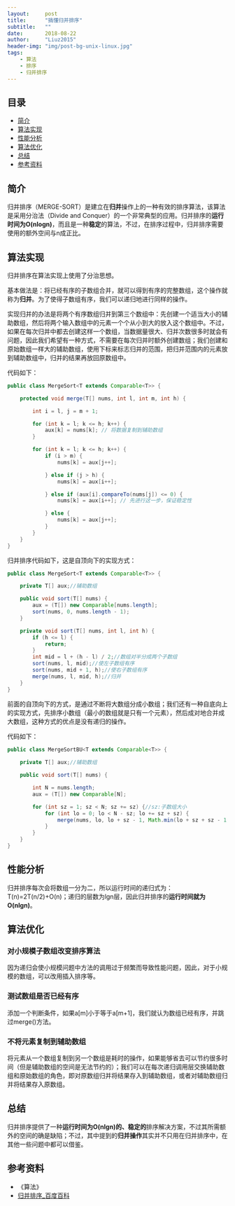 ```yaml
---
layout:     post
title:      "搞懂归并排序"
subtitle:   ""
date:       2018-08-22
author:     "Liuz2015"
header-img: "img/post-bg-unix-linux.jpg"
tags:
    - 算法
    - 排序
    - 归并排序
---
```


## 目录
- [简介](#简介)
- [算法实现](#算法实现)
- [性能分析](#性能分析)
- [算法优化](#算法优化)
- [总结](#总结)
- [参考资料](#参考资料)

## 简介

归并排序（MERGE-SORT）是建立在**归并**操作上的一种有效的排序算法，该算法是采用分治法（Divide and Conquer）的一个非常典型的应用。归并排序的**运行时间为O(nlogn)**，而且是一种**稳定**的算法，不过，在排序过程中，归并排序需要使用的额外空间与n成正比。

## 算法实现

归并排序在算法实现上使用了分治思想。

基本做法是：将已经有序的子数组合并，就可以得到有序的完整数组，这个操作就称为**归并**。为了使得子数组有序，我们可以递归地进行同样的操作。

实现归并的办法是将两个有序数组归并到第三个数组中：先创建一个适当大小的辅助数组，然后将两个输入数组中的元素一个个从小到大的放入这个数组中。不过，如果在每次归并中都去创建这样一个数组，当数据量很大、归并次数很多时就会有问题，因此我们希望有一种方式，不需要在每次归并时额外创建数组；我们创建和原始数组一样大的辅助数组，使用下标来标志归并的范围，把归并范围内的元素放到辅助数组中，归并的结果再放回原数组中。

代码如下：

```java
public class MergeSort<T extends Comparable<T>> {

    protected void merge(T[] nums, int l, int m, int h) {

        int i = l, j = m + 1;

        for (int k = l; k <= h; k++) {
            aux[k] = nums[k]; // 将数据复制到辅助数组
        }

        for (int k = l; k <= h; k++) {
            if (i > m) {
                nums[k] = aux[j++];

            } else if (j > h) {
                nums[k] = aux[i++];

            } else if (aux[i].compareTo(nums[j]) <= 0) {
                nums[k] = aux[i++]; // 先进行这一步，保证稳定性

            } else {
                nums[k] = aux[j++];
            }
        }
    }
}
```

归并排序代码如下，这是自顶向下的实现方式：

```java
public class MergeSort<T extends Comparable<T>> {

    private T[] aux;//辅助数组

    public void sort(T[] nums) {
        aux = (T[]) new Comparable[nums.length];
        sort(nums, 0, nums.length - 1);
    }

    private void sort(T[] nums, int l, int h) {
        if (h <= l) {
            return;
        }
        int mid = l + (h - l) / 2;//数组对半分成两个子数组
        sort(nums, l, mid);//使左子数组有序
        sort(nums, mid + 1, h);//使右子数组有序
        merge(nums, l, mid, h);//归并
    }
}
```

前面的自顶向下的方式，是通过不断将大数组分成小数组；我们还有一种自底向上的实现方式，先排序小数组（最小的数组就是只有一个元素），然后成对地合并成大数组，这种方式的优点是没有递归的操作。

代码如下：

```java
public class MergeSortBU<T extends Comparable<T>> {
    
    private T[] aux;//辅助数组

    public void sort(T[] nums) {

        int N = nums.length;
        aux = (T[]) new Comparable[N];

        for (int sz = 1; sz < N; sz += sz) {//sz:子数组大小
            for (int lo = 0; lo < N - sz; lo += sz + sz) {
                merge(nums, lo, lo + sz - 1, Math.min(lo + sz + sz - 1, N - 1));
            }
        }
    }
}

```

## 性能分析

归并排序每次会将数组一分为二，所以运行时间的递归式为：T(n)=2T(n/2)+O(n)；递归的层数为lgn层，因此归并排序的**运行时间就为O(nlgn)**。

## 算法优化

### 对小规模子数组改变排序算法

因为递归会使小规模问题中方法的调用过于频繁而导致性能问题，因此，对于小规模的数组，可以改用插入排序等。

### 测试数组是否已经有序

添加一个判断条件，如果a[m]小于等于a[m+1]，我们就认为数组已经有序，并跳过merge()方法。

### 不将元素复制到辅助数组

将元素从一个数组复制到另一个数组是耗时的操作，如果能够省去可以节约很多时间（但是辅助数组的空间是无法节约的）；我们可以在每次递归调用层交换辅助数组和原始数组的角色，即对原数组归并将结果存入到辅助数组，或者对辅助数组归并将结果存入原数组。

## 总结

归并排序提供了一种**运行时间为O(nlgn)的、稳定的**排序解决方案，不过其所需额外的空间的确是缺陷；不过，其中提到的**归并操作**其实并不只用在归并排序中，在其他一些问题中都可以借鉴。

## 参考资料
- 《算法》
- [归并排序_百度百科](https://baike.baidu.com/item/%E5%BD%92%E5%B9%B6%E6%8E%92%E5%BA%8F/1639015)


